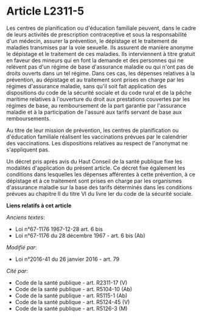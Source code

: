 # Article L2311-5

Les centres de planification ou d'éducation familiale peuvent, dans le cadre de leurs activités de prescription contraceptive
et sous la responsabilité d'un médecin, assurer la prévention, le dépistage et le traitement de maladies transmises par la
voie sexuelle. Ils assurent de manière anonyme le dépistage et le traitement de ces maladies. Ils interviennent à titre
gratuit en faveur des mineurs qui en font la demande et des personnes qui ne relèvent pas d'un régime de base d'assurance
maladie ou qui n'ont pas de droits ouverts dans un tel régime. Dans ces cas, les dépenses relatives à la prévention, au
dépistage et au traitement sont prises en charge par les régimes d'assurance maladie, sans qu'il soit fait application des
dispositions du code de la sécurité sociale et du code rural et de la pêche maritime relatives à l'ouverture du droit aux
prestations couvertes par les régimes de base, au remboursement de la part garantie par l'assurance maladie et à la
participation de l'assuré aux tarifs servant de base aux remboursements.

Au titre de leur mission de prévention, les centres de planification ou d'éducation familiale réalisent les vaccinations
prévues par le calendrier des vaccinations. Les dispositions relatives au respect de l'anonymat ne s'appliquent pas.

Un décret pris après avis du Haut Conseil de la santé publique fixe les modalités d'application du présent article. Ce décret
fixe également les conditions dans lesquelles les dépenses afférentes à cette prévention, à ce dépistage et à ce traitement
sont prises en charge par les organismes d'assurance maladie sur la base des tarifs déterminés dans les conditions prévues au
chapitre II du titre VI du livre Ier du code de la sécurité sociale.

**Liens relatifs à cet article**

_Anciens textes_:

  - Loi n°67-1176 1967-12-28 art. 6 bis
  - Loi n°67-1176 du 28 décembre 1967 - art. 6 bis (Ab)

_Modifié par_:

  - Loi n°2016-41 du 26 janvier 2016 - art. 79

_Cité par_:

  - Code de la santé publique - art. R2311-17 (V)
  - Code de la santé publique - art. R5104-10 (Ab)
  - Code de la santé publique - art. R5115-1 (Ab)
  - Code de la santé publique - art. R5124-45 (V)
  - Code de la santé publique - art. R5126-3 (M)
